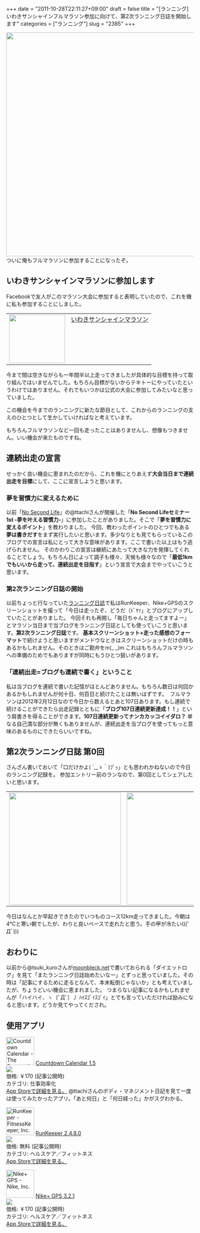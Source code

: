 +++
date = "2011-10-28T22:11:27+09:00"
draft = false
title = "[ランニング]いわきサンシャインフルマラソン参加に向けて、第2次ランニング日誌を開始します"
categories = ["ランニング"]
slug = "2385"
+++

<a href="https://knk-n.com/images/2011/10/0011.jpg"><img class="articleImg" src="https://knk-n.com/images/2011/10/0011.jpg" alt="" width="600" height="auto"/></a>
ついに俺もフルマラソンに参加することになったぞ。<!--more--><h2>いわきサンシャインマラソンに参加します</h2>
Facebookで友人がこのマラソン大会に参加すると表明していたので、これを機に私も参加することにしました。

<table border="0"><td valign="top" width="150"><a href="http://www.iwaki-marathon.jp/" target="_blank"><img src="http://capture.heartrails.com/150x130/shadow?http://www.iwaki-marathon.jp/" alt="" width="150" height="130" /></a></td><td valign="top"><a  href="http://www.iwaki-marathon.jp/" target="_blank">いわきサンシャインマラソン</a><a href="http://b.hatena.ne.jp/entry/http://www.iwaki-marathon.jp/" target="_blank"><img src="http://b.hatena.ne.jp/entry/image/http://www.iwaki-marathon.jp/" alt="" /></a></td></table>

今まで間は空きながらも一年間半以上走ってきましたが具体的な目標を持って取り組んではいませんでした。もちろん目標がないからテキトーにやっていたというわけではありません。それでもいつかは公式の大会に参加してみたいなと思っていました。

この機会を今までのランニングに新たな節目として、これからのランニングの支えのひとつとして生かしていければなと考えています。

もちろんフルマラソンなど一回も走ったことはありませんし、想像もつきません。いい機会が来たものですね。

<h2>連続出走の宣言</h2>
せっかく良い機会に恵まれたのだから、これを機にとりあえず<strong>大会当日まで連続出走を目標</strong>にして、ここに宣言しようと思います。

<h3>夢を習慣力に変えるために</h3>
以前「<a href="http://ttcbn.net/no_second_life/" target="_blank">No Second Life</a>」の@ttachiさんが開催した「<strong>No Second Lifeセミナー1st -夢を叶える習慣力-</strong>」に参加したことがありました。そこで「<strong>夢を習慣力に変えるポイント</strong>」を教わりました。
今回、教わったポイントのひとつでもある<strong>夢は書きだす</strong>をまず実行したいと思います。多少なりとも見てもらっているこのブログでの宣言は私にとって大きな意味があります。ここで書いた以上はもう逃げられません。
そのかわりこの宣言は継続にあたって大きな力を発揮してくれることでしょう。もちろん日によって調子も様々、天候も様々なので「<strong>最低1kmでもいいから走って、連続出走を目指す</strong>」という宣言で大会までやっていこうと思います。
<h3>第2次ランニング日誌の開始</h3>
以前ちょっと行なっていた<a href="https://knk-n.com/tag/running-diary/" target="_blank">ランニング日誌</a>で私はRunKeeper、Nike+GPSのスクリーンショットを撮って「今日は走ったぞ、どうだ（ﾄﾞﾔｧ」とブログにアップしていたことがありました。
今回それも再開し「毎日ちゃんと走ってますよー」とマラソン当日まで当ブログをランニング日誌としても使っていこうと思います。<strong>第2次ランニング日誌</strong>です。
<strong>基本スクリーンショット+走った感想のフォーマット</strong>で続けようと思いますがメンドウなときはスクリーンショットだけの時もあるかもしれません。そのときはご勘弁をm(_ _)m
これはもちろんフルマラソンへの準備のためでもありますが同時にもうひとつ狙いがあります。
<h3>「連続出走=ブログも連続で書く」ということ</h3>
私は当ブログを連続で書いた記憶がほとんどありません。もちろん数日は何回かあるかもしれませんが何十日、何百日と続けたことは無いはずです。
<a href="https://knk-n.com/images/2011/10/skitched-20111028-214528.jpg"><img class="articleImg" src="https://knk-n.com/images/2011/10/skitched-20111028-214528.jpg" alt="" width="" height=""/></a>
フルマラソンは2012年2月12日なので今日から数えるとあと107日あります。もし連続で続けることができたら出走記録とともに「<strong>ブログ107日連続更新達成！！</strong>」という肩書きを得ることができます。<strong>107日連続更新ってナンカカッコイイダロ？</strong>
単なる自己満な部分が無くもありませんが、連続出走を当ブログを使ってもっと意味のあるものにできたらいいですね。

<h2>第2次ランニング日誌 第0回</h2>
さんざん書いておいて「口だけかよ( ´,_ゝ｀)ﾌﾟｯ」とも思われかねないので今日のランニング記録を。
参加エントリー前のランなので、第0回としてシェアしたいと思います。
<table>
<tr>
<td>
<a href="https://knk-n.com/images/2011/10/IMG_4743.jpg"><img class="articleImg" src="https://knk-n.com/images/2011/10/IMG_4743.jpg" alt="" width="300" height="auto"/></a>
</td>
<td>
<a href="https://knk-n.com/images/2011/10/IMG_4744.jpg"><img class="articleImg" src="https://knk-n.com/images/2011/10/IMG_4744.jpg" alt="" width="300" height="auto"/></a>
</td>
</tr>
</table>
今日はなんとか早起きできたのでいつものコース12km走ってきました。今朝は4℃と寒い朝でしたが、わりと良いペースで走れたと思う。手の甲が冷たい(((ﾟДﾟ)))
<h2>おわりに</h2>
以前から@tsuki_kuroさんが<a href="http://moonbleck.net" target="_blank">moonbleck.net</a>で書いておられる「ダイエットログ」を見て「またランニング日誌始めたいなー」とずっと思っていました。その時は「記事にするために走るとなんて、本末転倒じゃないか」とも考えていましたが、ちょうどいい機会に恵まれました。
つまらない記事になるかもしれませんが「ハイハイ、ヽ〔ﾟДﾟ〕丿 ﾊｲｽｺﾞｲｽｺﾞｲ」とでも言っていただければ励みになると思います。どうか見てやってくだされ。
<h2>使用アプリ</h2>
<a href="http://itunes.apple.com/jp/app/countdown-calendar/id311396436?mt=8&uo=4" target="new"><img class="appstorehelper_appicn" width="75" height="75" src="http://a3.mzstatic.com/us/r1000/056/Purple/66/3d/3e/mzi.mfbhhljd.jpg" alt="Countdown Calendar - The Future of Pinball, LLC"></a>
<a href="http://itunes.apple.com/jp/app/countdown-calendar/id311396436?mt=8&uo=4" target="new">Countdown Calendar 1.5</a><br>
<a href="http://itunes.apple.com/jp/app/countdown-calendar/id311396436?mt=8&uo=4" target="itunes_store"><img class="appstorehelper_icn" src="http://ax.phobos.apple.com.edgesuite.net/ja_jp/images/web/linkmaker/badge_appstore-sm.gif" ></a><br>
価格: &#65509;170 (記事公開時)<br>
カテゴリ: 仕事効率化<br>
<a href="http://itunes.apple.com/jp/app/countdown-calendar/id311396436?mt=8&uo=4" target="new">App Storeで詳細を見る。</a>
@ttachiさんのボディ・マネジメント日記を見て一度は使ってみたかったアプリ。「あと何日」と「何日経った」かがスグわかる。

<a href="http://itunes.apple.com/jp/app/runkeeper/id300235330?mt=8&uo=4" target="new"><img class="appstorehelper_appicn" width="75" height="75" src="http://a3.mzstatic.com/us/r1000/103/Purple/06/ce/61/mzl.znawhtxu.jpg" alt="RunKeeper - FitnessKeeper, Inc."></a>
<a href="http://itunes.apple.com/jp/app/runkeeper/id300235330?mt=8&uo=4" target="new">RunKeeper 2.4.8.0</a><br>
<a href="http://itunes.apple.com/jp/app/runkeeper/id300235330?mt=8&uo=4" target="itunes_store"><img class="appstorehelper_icn" src="http://ax.phobos.apple.com.edgesuite.net/ja_jp/images/web/linkmaker/badge_appstore-sm.gif" ></a><br>
価格: 無料 (記事公開時)<br>
カテゴリ: ヘルスケア／フィットネス<br>
<a href="http://itunes.apple.com/jp/app/runkeeper/id300235330?mt=8&uo=4" target="new">App Storeで詳細を見る。</a>

<a href="http://itunes.apple.com/jp/app/nike-gps/id387771637?mt=8&uo=4" target="new"><img class="appstorehelper_appicn" width="75" height="75" src="http://a5.mzstatic.com/us/r1000/119/Purple/65/17/c0/mzl.xfbkswei.png" alt="Nike+ GPS - Nike, Inc."></a>
<a href="http://itunes.apple.com/jp/app/nike-gps/id387771637?mt=8&uo=4" target="new">Nike+ GPS 3.2.1</a><br>
<a href="http://itunes.apple.com/jp/app/nike-gps/id387771637?mt=8&uo=4" target="itunes_store"><img class="appstorehelper_icn" src="http://ax.phobos.apple.com.edgesuite.net/ja_jp/images/web/linkmaker/badge_appstore-sm.gif" ></a><br>
価格: &#65509;170 (記事公開時)<br>
カテゴリ: ヘルスケア／フィットネス<br>
<a href="http://itunes.apple.com/jp/app/nike-gps/id387771637?mt=8&uo=4" target="new">App Storeで詳細を見る。</a>
